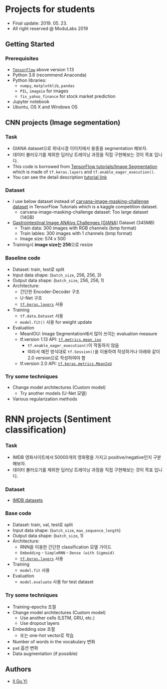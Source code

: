 # Projects for students 
* Final update: 2019. 05. 23.
* All right reserved @ ModuLabs 2019


## Getting Started

### Prerequisites
* [`TensorFlow`](https://www.tensorflow.org) above version 1.13
* Python 3.6 (recommend Anaconda)
* Python libraries:
  * `numpy`, `matplotblib`, `pandas`
  * `PIL`, `imageio` for images
  * `fix_yahoo_finance` for stock market prediction
* Jupyter notebook
* Ubuntu, OS X and Windows OS



## CNN projects (Image segmentation)

### Task
* GIANA dataset으로 위내시경 이미지에서 용종을 segmentation 해보자.
* 데이터 불러오기를 제외한 딥러닝 트레이닝 과정을 직접 구현해보는 것이 목표 입니다.
* This code is borrowed from [TensorFlow tutorials/Image Segmentation](https://github.com/tensorflow/models/blob/master/samples/outreach/blogs/segmentation_blogpost/image_segmentation.ipynb) which is made of `tf.keras.layers` and `tf.enable_eager_execution()`.
* You can see the detail description [tutorial link](https://github.com/tensorflow/models/blob/master/samples/outreach/blogs/segmentation_blogpost/image_segmentation.ipynb)  

### Dataset
* I use below dataset instead of [carvana-image-masking-challenge dataset](https://www.kaggle.com/c/carvana-image-masking-challenge/rules) in TensorFlow Tutorials which is a kaggle competition dataset.
  * carvana-image-masking-challenge dataset: Too large dataset (14GB)
* [Gastrointestinal Image ANAlys Challenges (GIANA)](https://giana.grand-challenge.org) Dataset (345MB)
  * Train data: 300 images with RGB channels (bmp format)
  * Train lables: 300 images with 1 channels (bmp format)
  * Image size: 574 x 500
* Training시 **image size는 256**으로 resize

### Baseline code
* Dataset: train, test로 split
* Input data shape: (`batch_size`, 256, 256, 3)
* Output data shape: (`batch_size`, 256, 256, 1)
* Architecture: 
  * 간단한 Encoder-Decoder 구조
  * U-Net 구조
  * [`tf.keras.layers`](https://www.tensorflow.org/api_docs/python/tf/keras/layers) 사용
* Training
  * `tf.data.Dataset` 사용
  * `model.fit()` 사용 for weight update
* Evaluation
  * MeanIOU: Image Segmentation에서 많이 쓰이는 evaluation measure
  * tf.version 1.13 API: [`tf.metrics.mean_iou`](https://www.tensorflow.org/api_docs/python/tf/metrics/mean_iou)
    * `tf.enable_eager_execution()`이 작동하지 않음
    * 따라서 예전 방식대로 `tf.Session()`을 이용하여 작성하거나 아래와 같이 2.0 version으로 작성하여야 함
  * tf.version 2.0 API: [`tf.keras.metrics.MeanIoU`](https://www.tensorflow.org/versions/r2.0/api_docs/python/tf/keras/metrics/MeanIoU)

### Try some techniques
* Change model architectures (Custom model)
  * Try another models (U-Net 모델)
* Various regularization methods



# RNN projects (Sentiment classification)

### Task
* IMDB 영화사이트에서 50000개의 영화평을 가지고 positive/negative인지 구분해보자.
* 데이터 불러오기를 제외한 딥러닝 트레이닝 과정을 직접 구현해보는 것이 목표 입니다.

### Dataset
* [IMDB datasets](https://www.imdb.com/interfaces/)

### Base code
* Dataset: train, val, test로 split
* Input data shape: (`batch_size`, `max_sequence_length`)
* Output data shape: (`batch_size`, 1)
* Architecture:
  * RNN을 이용한 간단한 classification 모델 가이드
  * `Embedding` - `SimpleRNN` - `Dense (with Sigmoid)`
  * [`tf.keras.layers`](https://www.tensorflow.org/api_docs/python/tf/keras/layers) 사용
* Training
  * `model.fit` 사용
* Evaluation
  * `model.evaluate` 사용 for test dataset

### Try some techniques
* Training-epochs 조절
* Change model architectures (Custom model)
  * Use another cells (LSTM, GRU, etc.)
  * Use dropout layers
* Embedding size 조절
  * 또는 one-hot vector로 학습
* Number of words in the vocabulary 변화
* `pad` 옵션 변화
* Data augmentation (if possible)



## Authors
* [Il Gu Yi](https://github.com/ilguyi)
